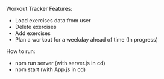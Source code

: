 Workout Tracker Features:

- Load exercises data from user
- Delete exercises
- Add exercises 
- Plan a workout for a weekday ahead of time (In progress)

How to run:
- npm run server (with server.js in cd)
- npm start (with App.js in cd)
